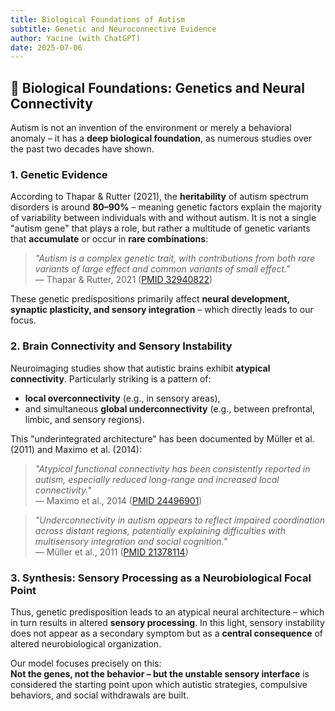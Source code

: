 ```yaml
---
title: Biological Foundations of Autism
subtitle: Genetic and Neuroconnective Evidence
author: Yacine (with ChatGPT)
date: 2025-07-06
---
```


## 🧠 Biological Foundations: Genetics and Neural Connectivity

Autism is not an invention of the environment or merely a behavioral anomaly – it has a **deep biological foundation**, as numerous studies over the past two decades have shown.

### 1. Genetic Evidence

According to Thapar & Rutter (2021), the **heritability** of autism spectrum disorders is around **80–90%** – meaning genetic factors explain the majority of variability between individuals with and without autism. It is not a single "autism gene" that plays a role, but rather a multitude of genetic variants that **accumulate** or occur in **rare combinations**:

> *"Autism is a complex genetic trait, with contributions from both rare variants of large effect and common variants of small effect."*  
> — Thapar & Rutter, 2021 ([PMID 32940822](https://pubmed.ncbi.nlm.nih.gov/32940822/))

These genetic predispositions primarily affect **neural development, synaptic plasticity, and sensory integration** – which directly leads to our focus.

### 2. Brain Connectivity and Sensory Instability

Neuroimaging studies show that autistic brains exhibit **atypical connectivity**. Particularly striking is a pattern of:

- **local overconnectivity** (e.g., in sensory areas),
- and simultaneous **global underconnectivity** (e.g., between prefrontal, limbic, and sensory regions).

This "underintegrated architecture" has been documented by Müller et al. (2011) and Maximo et al. (2014):

> *"Atypical functional connectivity has been consistently reported in autism, especially reduced long-range and increased local connectivity."*  
> — Maximo et al., 2014 ([PMID 24496901](https://pubmed.ncbi.nlm.nih.gov/24496901/))

> *"Underconnectivity in autism appears to reflect impaired coordination across distant regions, potentially explaining difficulties with multisensory integration and social cognition."*  
> — Müller et al., 2011 ([PMID 21378114](https://pubmed.ncbi.nlm.nih.gov/21378114/))

### 3. Synthesis: Sensory Processing as a Neurobiological Focal Point

Thus, genetic predisposition leads to an atypical neural architecture – which in turn results in altered **sensory processing**. In this light, sensory instability does not appear as a secondary symptom but as a **central consequence** of altered neurobiological organization.

Our model focuses precisely on this:  
**Not the genes, not the behavior – but the unstable sensory interface** is considered the starting point upon which autistic strategies, compulsive behaviors, and social withdrawals are built.
